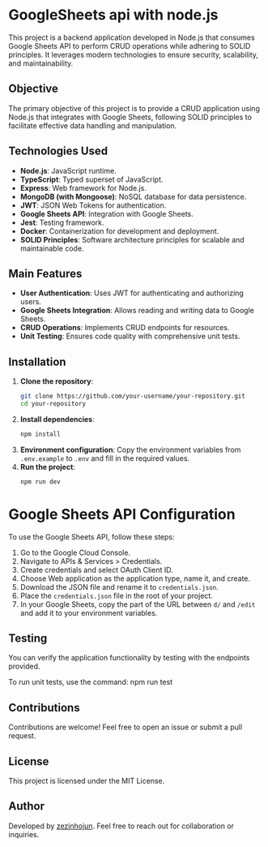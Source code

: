 # GoogleSheets api with node.js

This project is a backend application developed in Node.js that consumes Google Sheets API to perform CRUD operations while adhering to SOLID principles. It leverages modern technologies to ensure security, scalability, and maintainability.

## Objective

The primary objective of this project is to provide a CRUD application using Node.js that integrates with Google Sheets, following SOLID principles to facilitate effective data handling and manipulation.

## Technologies Used

- **Node.js**: JavaScript runtime.
- **TypeScript**: Typed superset of JavaScript.
- **Express**: Web framework for Node.js.
- **MongoDB (with Mongoose)**: NoSQL database for data persistence.
- **JWT**: JSON Web Tokens for authentication.
- **Google Sheets API**: Integration with Google Sheets.
- **Jest**: Testing framework.
- **Docker**: Containerization for development and deployment.
- **SOLID Principles**: Software architecture principles for scalable and maintainable code.

## Main Features

- **User Authentication**: Uses JWT for authenticating and authorizing users.
- **Google Sheets Integration**: Allows reading and writing data to Google Sheets.
- **CRUD Operations**: Implements CRUD endpoints for resources.
- **Unit Testing**: Ensures code quality with comprehensive unit tests.

## Installation

1. **Clone the repository**:
   ```sh
   git clone https://github.com/your-username/your-repository.git
   cd your-repository
2. **Install dependencies**:
   ```sh
   npm install
3. **Environment configuration**:
Copy the environment variables from `.env.example` to `.env` and fill in the required values.
4. **Run the project**:
   ```sh
   npm run dev

# Google Sheets API Configuration

To use the Google Sheets API, follow these steps:

1. Go to the Google Cloud Console.
2. Navigate to APIs & Services > Credentials.
3. Create credentials and select OAuth Client ID.
4. Choose Web application as the application type, name it, and create.
5. Download the JSON file and rename it to `credentials.json`.
6. Place the `credentials.json` file in the root of your project.
7. In your Google Sheets, copy the part of the URL between `d/` and `/edit` and add it to your environment variables.

## Testing

You can verify the application functionality by testing with the endpoints provided.

To run unit tests, use the command:
   npm run test

## Contributions

Contributions are welcome! Feel free to open an issue or submit a pull request.

## License

This project is licensed under the MIT License.

## Author

Developed by [zezinhojun](https://github.com/zezinhojun). Feel free to reach out for collaboration or inquiries.


